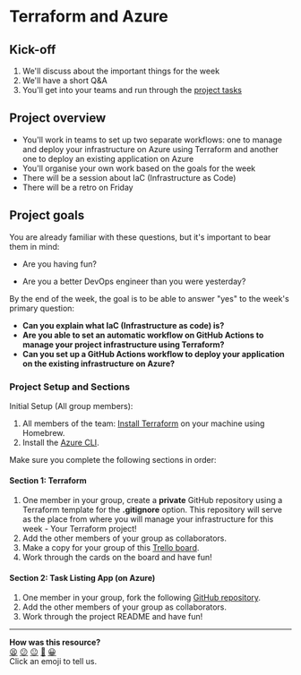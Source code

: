 # Terraform and Azure

## Kick-off

1. We'll discuss about the important things for the week
2. We'll have a short Q&A
3. You'll get into your teams and run through the [project tasks](#project-setup-and-sections)

## Project overview

- You'll work in teams to set up two separate workflows: one to manage and deploy your infrastructure on Azure using Terraform and another one to deploy an existing application on Azure
- You'll organise your own work based on the goals for the week
- There will be a session about IaC (Infrastructure as Code)
- There will be a retro on Friday

## Project goals

You are already familiar with these questions, but it's important to bear them in mind:

* Are you having fun?

* Are you a better DevOps engineer than you were yesterday?

By the end of the week, the goal is to be able to answer "yes" to the week's primary question:

* **Can you explain what IaC (Infrastructure as code) is?**
* **Are you able to set an automatic workflow on GitHub Actions to manage your project infrastructure using Terraform?**
* **Can you set up a GitHub Actions workflow to deploy your application on the existing infrastructure on Azure?**

### Project Setup and Sections

Initial Setup (All group members):
1. All members of the team: [Install Terraform](https://learn.hashicorp.com/tutorials/terraform/install-cli) on your machine using Homebrew.
2. Install the [Azure CLI](https://docs.microsoft.com/en-us/cli/azure/install-azure-cli-macos).

Make sure you complete the following sections in order:

#### Section 1: Terraform

1. One member in your group, create a **private** GitHub repository using a Terraform template for the **.gitignore** option. This repository will serve as the place from where you will manage your infrastructure for this week - Your Terraform project!
2. Add the other members of your group as collaborators.
3. Make a copy for your group of this [Trello board](https://trello.com/b/1w6Va5g0/terraform-week-4).
4. Work through the cards on the board and have fun!

#### Section 2: Task Listing App (on Azure)

1. One member in your group, fork the following [GitHub repository](https://github.com/makersacademy/task-listing-app).
2. Add the other members of your group as collaborators.
3. Work through the project README and have fun!

<!-- BEGIN GENERATED SECTION DO NOT EDIT -->

---

**How was this resource?**  
[😫](https://airtable.com/shrUJ3t7KLMqVRFKR?prefill_Repository=devops-course&prefill_File=terraform-and-azure/README.md&prefill_Sentiment=😫) [😕](https://airtable.com/shrUJ3t7KLMqVRFKR?prefill_Repository=devops-course&prefill_File=terraform-and-azure/README.md&prefill_Sentiment=😕) [😐](https://airtable.com/shrUJ3t7KLMqVRFKR?prefill_Repository=devops-course&prefill_File=terraform-and-azure/README.md&prefill_Sentiment=😐) [🙂](https://airtable.com/shrUJ3t7KLMqVRFKR?prefill_Repository=devops-course&prefill_File=terraform-and-azure/README.md&prefill_Sentiment=🙂) [😀](https://airtable.com/shrUJ3t7KLMqVRFKR?prefill_Repository=devops-course&prefill_File=terraform-and-azure/README.md&prefill_Sentiment=😀)  
Click an emoji to tell us.

<!-- END GENERATED SECTION DO NOT EDIT -->

